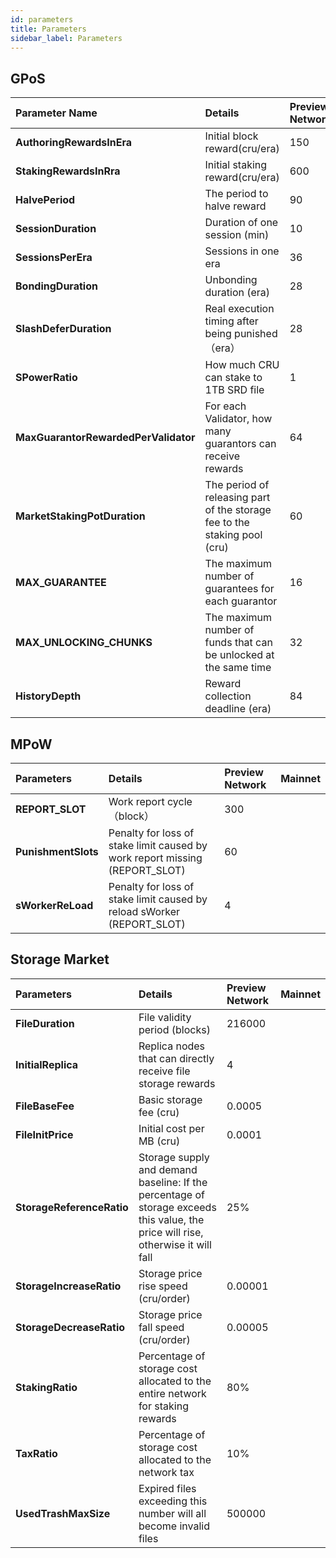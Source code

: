 ```yaml
---
id: parameters
title: Parameters
sidebar_label: Parameters
---
```


## GPoS

| **Parameter Name**                   | **Details**                                                  | **Preview Network** | **Mainnet** |
| :----------------------------------- | :----------------------------------------------------------- | :------------------ | :---------- |
| **AuthoringRewardsInEra**            | Initial block reward(cru/era)                                | 150                 |             |
| **StakingRewardsInRra**              | Initial staking reward(cru/era)                              | 600                 |             |
| **HalvePeriod**                      | The period to halve reward                                   | 90                  | 365.25      |
| **SessionDuration**                  | Duration of one session (min)                                | 10                  |             |
| **SessionsPerEra**                   | Sessions in one era                                          | 36                  | 36          |
| **BondingDuration**                  | Unbonding duration (era)                                     | 28                  | 28          |
| **SlashDeferDuration**               | Real execution timing after being punished（era）            | 28                  | 28          |
| **SPowerRatio**                      | How much CRU can stake to 1TB SRD file                       | 1                   |             |
| **MaxGuarantorRewardedPerValidator** | For each Validator, how many guarantors can receive rewards  | 64                  | 128         |
| **MarketStakingPotDuration**         | The period of releasing part of the storage fee to the staking pool (cru) | 60                  | 60          |
| **MAX_GUARANTEE**                    | The maximum number of guarantees for each guarantor          | 16                  | 16          |
| **MAX_UNLOCKING_CHUNKS**             | The maximum number of funds that can be unlocked at the same time | 32                  | 32          |
| **HistoryDepth**                     | Reward collection deadline (era)                             | 84                  | 84          |

## MPoW

| **Parameters**      | **Details**                                                  | **Preview Network** | **Mainnet** |
| :------------------ | :----------------------------------------------------------- | :------------------ | :---------- |
| **REPORT_SLOT**     | Work report cycle（block）                                   | 300                 | <br>        |
| **PunishmentSlots** | Penalty for loss of stake limit caused by work report missing (REPORT_SLOT) | 60                  | <br>        |
| **sWorkerReLoad**   | Penalty for loss of stake limit caused by reload sWorker (REPORT_SLOT) | 4                   | <br>        |

## Storage Market

| **Parameters**            | **Details**                                                  | **Preview Network** | **Mainnet** |
| :------------------------ | :----------------------------------------------------------- | :------------------ | :---------- |
| **FileDuration**          | File validity period  (blocks)                               | 216000              | <br>        |
| **InitialReplica**        | Replica nodes that can directly receive file storage rewards | 4                   | <br>        |
| **FileBaseFee**           | Basic storage fee (cru)                                      | 0.0005              | <br>        |
| **FileInitPrice**         | Initial cost per MB (cru)                                    | 0.0001              | <br>        |
| **StorageReferenceRatio** | Storage supply and demand baseline: If the percentage of storage exceeds this value, the price will rise, otherwise it will fall | 25%                 | <br>        |
| **StorageIncreaseRatio**  | Storage price rise speed (cru/order)                         | 0.00001             | <br>        |
| **StorageDecreaseRatio**  | Storage price fall speed (cru/order)                         | 0.00005             | <br>        |
| **StakingRatio**          | Percentage of storage cost allocated to the entire network for staking rewards | 80%                 | <br>        |
| **TaxRatio**              | Percentage of storage cost allocated to the network tax      | 10%                 | <br>        |
| **UsedTrashMaxSize**      | Expired files exceeding this number will all become invalid files | 500000              | <br>        |



